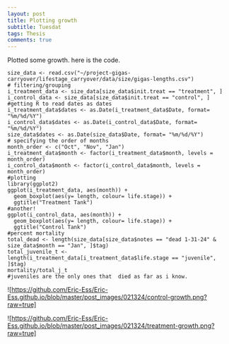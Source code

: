 ```yaml
---
layout: post
title: Plotting growth
subtitle: Tuesdat
tags: Thesis
comments: true
---
```

Plotted some growth. here is the code.
````# retrieve csv
size_data <- read.csv("~/project-gigas-carryover/lifestage_carryover/data/size/gigas-lengths.csv")
# filtering/grouping
i_treatment_data <- size_data[size_data$init.treat == "treatment", ]
i_control_data <- size_data[size_data$init.treat == "control", ]
#getting R to read dates as dates
i_treatment_data$dates <- as.Date(i_treatment_data$Date, format= "%m/%d/%Y")
i_control_data$dates <- as.Date(i_control_data$Date, format= "%m/%d/%Y")
size_data$dates <- as.Date(size_data$Date, format= "%m/%d/%Y")
# specifying the order of months
month_order <- c("Oct", "Nov", "Jan")
i_treatment_data$month <- factor(i_treatment_data$month, levels = month_order)
i_control_data$month <- factor(i_control_data$month, levels = month_order)
#plotting
library(ggplot2)
ggplot(i_treatment_data, aes(month)) +
  geom_boxplot(aes(y= length, colour= life.stage)) +
  ggtitle("Treatment Tank")
#another!
ggplot(i_control_data, aes(month)) +
  geom_boxplot(aes(y= length, colour= life.stage)) +
  ggtitle("Control Tank")
#percent mortality
total_dead <- length(size_data[size_data$notes == "dead 1-31-24" & size_data$month == "Jan", ]$tag)
total_juvenile_t <- length(i_treatment_data[i_treatment_data$life.stage == "juvenile", ]$tag)
mortality/total_j_t
#juveniles are the only ones that  died as far as i know.
````
![https://github.com/Eric-Ess/Eric-Ess.github.io/blob/master/post_images/021324/control-growth.png?raw=true]

![https://github.com/Eric-Ess/Eric-Ess.github.io/blob/master/post_images/021324/treatment-growth.png?raw=true]
